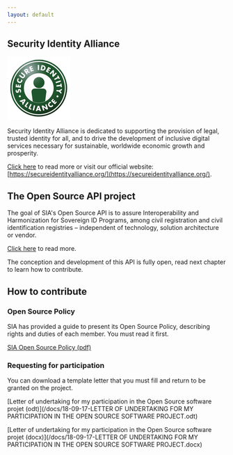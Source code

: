 ```yaml
---
layout: default
---
```


## Security Identity Alliance

![SIA Logo](/images/sia_logo.png)

Security Identity Alliance is dedicated to supporting the provision of legal, trusted identity for all, and to drive the development of inclusive digital services necessary for sustainable, worldwide economic growth and prosperity.

[Click here](/ourmission.html) to read more or visit our official website: [https://secureidentityalliance.org/](https://secureidentityalliance.org/).

## The Open Source API project

The goal of SIA's Open Source API is to assure Interoperability and Harmonization for Sovereign ID Programs, among civil registration and civil identification registries – independent of technology, solution architecture or vendor.

[Click here](/opensourceapi.html) to read more.

The conception and development of this API is fully open, read next chapter to learn how to contribute.

## How to contribute

### Open Source Policy

SIA has provided a guide to present its Open Source Policy, describing rights and duties of each member. You must read it first.

[SIA Open Source Policy (pdf)](/docs/18-09-17-SIA-Open-Source-Policy.pdf)

### Requesting for participation

You can download a template letter that you must fill and return to be granted on the project.

[Letter of undertaking for my participation in the Open Source software projet (odt)](/docs/18-09-17-LETTER OF UNDERTAKING FOR MY PARTICIPATION IN THE OPEN SOURCE SOFTWARE PROJECT.odt)

[Letter of undertaking for my participation in the Open Source software projet (docx)](/docs/18-09-17-LETTER OF UNDERTAKING FOR MY PARTICIPATION IN THE OPEN SOURCE SOFTWARE PROJECT.docx)
